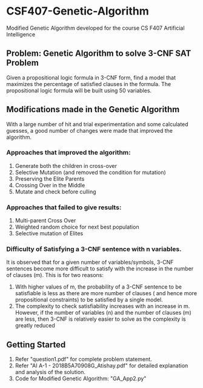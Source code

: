 # CSF407-Genetic-Algorithm
Modified Genetic Algorithm developed for the course CS F407 Artificial Intelligence

## Problem: Genetic Algorithm to solve 3-CNF SAT Problem
Given a propositional logic formula in 3-CNF form, find a model that maximizes the
percentage of satisfied clauses in the formula. The propositional logic formula will be built using
50 variables.

##  Modifications made in the Genetic Algorithm
With a large number of hit and trial experimentation and some
calculated guesses, a good number of changes were made that improved the algorithm.
### Approaches that improved the algorithm:
1. Generate both the children in cross-over
2. Selective Mutation (and removed the condition for mutation)
3. Preserving the Elite Parents
4. Crossing Over in the Middle
5. Mutate and check before culling

### Approaches that failed to give results:
1. Multi-parent Cross Over
2. Weighted random choice for next best population
3. Selective mutation of Elites

### Difficulty of Satisfying a 3-CNF sentence with n variables.
It is observed that for a given number of variables/symbols, 3-CNF sentences become more
difficult to satisfy with the increase in the number of clauses (m). This is for two reasons:
1. With higher values of m, the probability of a 3-CNF sentence to be satisfiable is less as
there are more number of clauses ( and hence more propositional constraints) to be
satisfied by a single model.
2. The complexity to check satisfiability increases with an increase in m.
However, if the number of variables (n) and the number of clauses (m) are less, then 3-CNF is
relatively easier to solve as the complexity is greatly reduced

## Getting Started
1. Refer "question1.pdf" for complete problem statement.
2. Refer "AI A-1 - 2018B5A70908G_Atishay.pdf" for detailed explanation and analysis of the solution.
3. Code for Modified Genetic Algorithm: "GA_App2.py"
